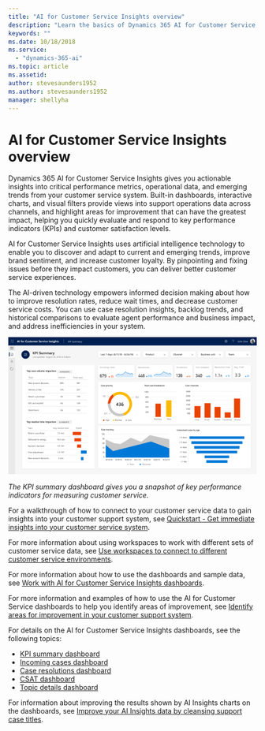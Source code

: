 ```yaml
---
title: "AI for Customer Service Insights overview"
description: "Learn the basics of Dynamics 365 AI for Customer Service."
keywords: ""
ms.date: 10/18/2018
ms.service:
  - "dynamics-365-ai"
ms.topic: article
ms.assetid: 
author: stevesaunders1952
ms.author: stevesaunders1952
manager: shellyha
---
```


# AI for Customer Service Insights overview

Dynamics 365 AI for Customer Service Insights gives you actionable insights into critical performance metrics, operational data, and emerging trends from your customer service system. Built-in dashboards, interactive charts, and visual filters provide views into support operations data across channels, and highlight areas for improvement that can have the greatest impact, helping you quickly evaluate and respond to key performance indicators (KPIs) and customer satisfaction levels.

AI for Customer Service Insights uses artificial intelligence technology to enable you to discover and adapt to current and emerging trends, improve brand sentiment, and increase customer loyalty. By pinpointing and fixing issues before they impact customers, you can deliver better customer service experiences.

The AI-driven technology empowers informed decision making about how to improve resolution rates, reduce wait times, and decrease customer service costs. You can use case resolution insights, backlog trends, and historical comparisons to evaluate agent performance and business impact, and address inefficiencies in your system.

![KPI summary dashboard](media/ai-customer-service-insights.png)

*The KPI summary dashboard gives you a snapshot of key performance indicators for measuring customer service.*

For a walkthrough of how to connect to your customer service data to gain insights into your customer support system, see [Quickstart - Get immediate insights into your customer service system](ai-csi-quickstart.md).

For more information about using workspaces to work with different sets of customer service data, see [Use workspaces to connect to different customer service environments](ai-csi-workspaces.md).

For more information about how to use the dashboards and sample data, see [Work with AI for Customer Service Insights dashboards](ai-csi-use-dash-sample-data.md).

For more information and examples of how to use the AI for Customer Service dashboards to help you identify areas of improvement, see [Identify areas for improvement in your customer support system](ai-csi-improve-system.md).

For details on the AI for Customer Service Insights dashboards, see the following topics:

* [KPI summary dashboard](ai-csi-dash-kpi-summary.md)
* [Incoming cases dashboard](ai-csi-dash-incoming-cases.md)
* [Case resolutions dashboard](ai-csi-dash-case-resolutions.md)
* [CSAT dashboard](ai-csi-dash-CSAT.md)
* [Topic details dashboard](ai-csi-topic-details.md)

For information about improving the results shown by AI Insights charts on the dashboards, see [Improve your AI Insights data by cleansing support case titles](ai-csi-settings.md).